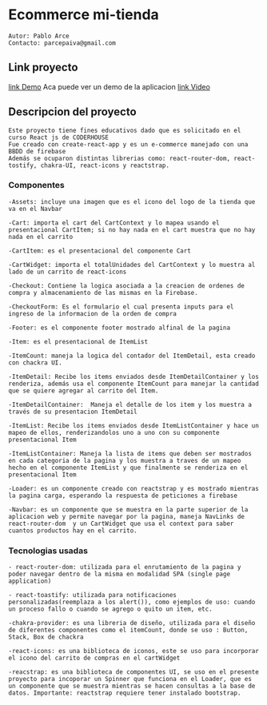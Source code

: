 # Ecommerce mi-tienda
    Autor: Pablo Arce
    Contacto: parcepaiva@gmail.com

## Link proyecto
[link Demo](https://pf-react-arce.vercel.app/) Aca puede ver un demo de la aplicacion 
[link Video]()



## Descripcion del proyecto

    Este proyecto tiene fines educativos dado que es solicitado en el curso React js de CODERHOUSE 
    Fue creado con create-react-app y es un e-commerce manejado con una BBDD de firebase
    Además se ocuparon distintas librerias como: react-router-dom, react-tostify, chakra-UI, react-icons y reactstrap. 


### Componentes

    -Assets: incluye una imagen que es el icono del logo de la tienda que va en el Navbar

    -Cart: importa el cart del CartContext y lo mapea usando el presentacional CartItem; si no hay nada en el cart muestra que no hay nada en el carrito

    -CartItem: es el presentacional del componente Cart

    -CartWidget: importa el totalUnidades del CartContext y lo muestra al lado de un carrito de react-icons

    -Checkout: Contiene la logica asociada a la creacion de ordenes de compra y almacenamiento de las mismas en la Firebase.

    -CheckoutForm: Es el formulario el cual presenta inputs para el ingreso de la informacion de la orden de compra

    -Footer: es el componente footer mostrado alfinal de la pagina 

    -Item: es el presentacional de ItemList

    -ItemCount: maneja la logica del contador del ItemDetail, esta creado con chackra UI.

    -ItemDetail: Recibe los items enviados desde ItemDetailContainer y los renderiza, además usa el componente ItemCount para manejar la cantidad que se quiere agregar al carrito del Item.

    -ItemDetailContainer:  Maneja el detalle de los item y los muestra a través de su presentacion ItemDetail

    -ItemList: Recibe los items enviados desde ItemListContainer y hace un mapeo de ellos, renderizandolos uno a uno con su componente presentacional Item

    -ItemListContainer: Maneja la lista de items que deben ser mostrados en cada categoria de la pagina y los muestra a traves de un mapeo hecho en el componente ItemList y que finalmente se renderiza en el presentacional Item

    -Loader: es un componente creado con reactstrap y es mostrado mientras la pagina carga, esperando la respuesta de peticiones a firebase

    -Navbar: es un componente que se muestra en la parte superior de la aplicacion web y permite navegar por la pagina, maneja NavLinks de react-router-dom  y un CartWidget que usa el context para saber cuantos productos hay en el carrito. 

    
### Tecnologias usadas

    - react-router-dom: utilizada para el enrutamiento de la pagina y poder navegar dentro de la misma en modalidad SPA (single page application)

    - react-toastify: utilizada para notificaciones personalizadas(reemplaza a los alert()), como ejemplos de uso: cuando un proceso fallo o cuando se agrego o quito un item, etc.

    -chakra-provider: es una libreria de diseño, utilizada para el diseño de diferentes componentes como el itemCount, donde se uso : Button, Stack, Box de chackra

    -react-icons: es una biblioteca de iconos, este se uso para incorporar el icono del carrito de compras en el cartWidget

    -reacstrap: es una biblioteca de componentes UI, se uso en el presente proyecto para incoporar un Spinner que funciona en el Loader, que es un componente que se muestra mientras se hacen consultas a la base de datos. Importante: reactstrap requiere tener instalado bootstrap.
